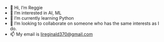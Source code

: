 - 👋 Hi, I’m Reggie
- 👀 I’m interested in AI, ML
- 🌱 I’m currently learning Python
- 💞️ I’m looking to collaborate on someone who has the same interests as I do.
- 📫 My email is lireginald370@gmail.com

<!---
Reginald-L/Reginald-L is a ✨ special ✨ repository because its `README.md` (this file) appears on your GitHub profile.
You can click the Preview link to take a look at your changes.
--->
